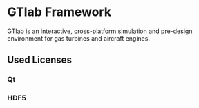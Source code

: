 # GTlab Framework

GTlab is an interactive, cross-platform simulation and pre-design environment for gas turbines and aircraft engines.

## Used Licenses

### Qt

### HDF5
